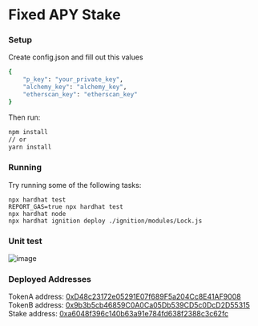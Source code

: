 # Fixed APY Stake

### Setup

Create config.json and fill out this values

```bash
{
    "p_key": "your_private_key",
    "alchemy_key": "alchemy_key",
    "etherscan_key": "etherscan_key"
}
```

Then run:

```bash
npm install
// or
yarn install
```

### Running

Try running some of the following tasks:

```shell
npx hardhat test
REPORT_GAS=true npx hardhat test
npx hardhat node
npx hardhat ignition deploy ./ignition/modules/Lock.js
```

### Unit test

![image](https://github.com/0xl2/fixed-apy-stake/assets/37606416/2305b3c0-f3b2-4aa3-b5a0-57e34631ff27)

### Deployed Addresses

TokenA address: [0xD48c23172e05291E07f689F5a204Cc8E41AF9008](https://sepolia.etherscan.io/address/0xD48c23172e05291E07f689F5a204Cc8E41AF9008)  
TokenB address: [0x9b3b5cb46859C0A0Ca05Db539CD5c0DcD2D55315](https://sepolia.etherscan.io/address/0x9b3b5cb46859C0A0Ca05Db539CD5c0DcD2D55315)  
Stake address: [0xa6048f396c140b63a91e784fd638f2388c3c62fc](https://sepolia.etherscan.io/address/0xa6048f396c140b63a91e784fd638f2388c3c62fc)
